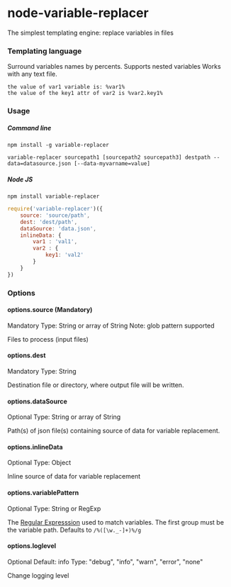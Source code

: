 # node-variable-replacer
The simplest templating engine: replace variables in files

### Templating language

Surround variables names by percents.
Supports nested variables
Works with any text file.

```
the value of var1 variable is: %var1%
the value of the key1 attr of var2 is %var2.key1%
```

### Usage

##### Command line

```shell
npm install -g variable-replacer
```

```shell
variable-replacer sourcepath1 [sourcepath2 sourcepath3] destpath --data=datasource.json [--data-myvarname=value]
```

##### Node JS

```shell
npm install variable-replacer
```

```javascript
require('variable-replacer')({
    source: 'source/path',
    dest: 'dest/path',
    dataSource: 'data.json',
    inlineData: {
        var1 : 'val1',
        var2 : {
        	key1: 'val2'
        }
    }
})
```

### Options

#### options.source (Mandatory)
Mandatory
Type: String or array of String
Note: glob pattern supported

Files to process (input files)

#### options.dest
Mandatory
Type: String

Destination file or directory, where output file will be written.

#### options.dataSource
Optional
Type: String or array of String

Path(s) of json file(s) containing source of data for variable replacement.

#### options.inlineData
Optional
Type: Object

Inline source of data for variable replacement

#### options.variablePattern
Optional
Type: String or RegExp

The [Regular Expresssion](https://developer.mozilla.org/en-US/docs/Web/JavaScript/Reference/Global_Objects/RegExp) used to match variables.
The first group must be the variable path.
Defaults to `/%([\w._-]+)%/g`

#### options.loglevel
Optional
Default: info
Type: "debug", "info", "warn", "error", "none"

Change logging level
